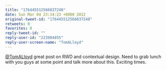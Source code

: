 ```yaml
---
title: "176445512566837248"
date: Sun Mar 04 23:14:23 +0000 2012
original-tweet-id: "176445512566837248"
retweets: 0
favorites: 0
reply-tweet-id: ""
reply-user-id: "223904855"
reply-user-screen-name: "TomALloyd"
---
```

<a href="https://twitter.com/TomALloyd">@TomALloyd</a> great post on RWD and contextual design. Need to grab lunch with you guys at some point and talk more about this. Exciting times.
